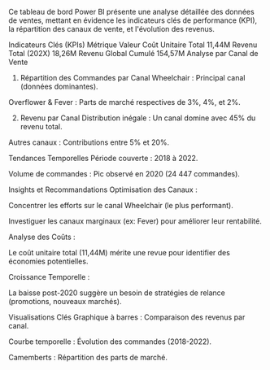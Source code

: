 Ce tableau de bord Power BI présente une analyse détaillée des données de ventes, mettant en évidence les indicateurs clés de performance (KPI), la répartition des canaux de vente, et l'évolution des revenus.

Indicateurs Clés (KPIs)
Métrique	Valeur
Coût Unitaire Total	11,44M
Revenu Total (202X)	18,26M
Revenu Global Cumulé	154,57M
Analyse par Canal de Vente
1. Répartition des Commandes par Canal
Wheelchair : Principal canal (données dominantes).

Overflower & Fever : Parts de marché respectives de 3%, 4%, et 2%.

2. Revenu par Canal
Distribution inégale : Un canal domine avec 45% du revenu total.

Autres canaux : Contributions entre 5% et 20%.

Tendances Temporelles
Période couverte : 2018 à 2022.

Volume de commandes : Pic observé en 2020 (24 447 commandes).

Insights et Recommandations
Optimisation des Canaux :

Concentrer les efforts sur le canal Wheelchair (le plus performant).

Investiguer les canaux marginaux (ex: Fever) pour améliorer leur rentabilité.

Analyse des Coûts :

Le coût unitaire total (11,44M) mérite une revue pour identifier des économies potentielles.

Croissance Temporelle :

La baisse post-2020 suggère un besoin de stratégies de relance (promotions, nouveaux marchés).

Visualisations Clés
Graphique à barres : Comparaison des revenus par canal.

Courbe temporelle : Évolution des commandes (2018-2022).

Camemberts : Répartition des parts de marché.
